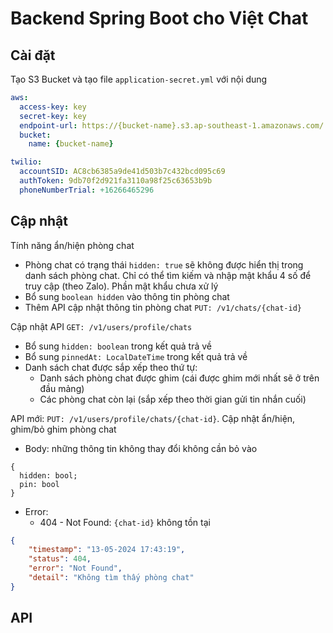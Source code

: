 # Backend Spring Boot cho Việt Chat
## Cài đặt
Tạo S3 Bucket và tạo file `application-secret.yml` với nội dung
```yaml
aws:
  access-key: key
  secret-key: key
  endpoint-url: https://{bucket-name}.s3.ap-southeast-1.amazonaws.com/
  bucket:
    name: {bucket-name}

twilio:
  accountSID: AC8cb6385a9de41d503b7c432bcd095c69
  authToken: 9db70f2d921fa3110a98f25c63653b9b
  phoneNumberTrial: +16266465296
```
## Cập nhật
Tính năng ẩn/hiện phòng chat
- Phòng chat có trạng thái `hidden: true` sẽ không được hiển thị trong danh sách phòng chat. Chỉ có thể tìm kiếm và nhập mật khẩu 4 số để truy cập (theo Zalo). Phần mật khẩu chưa xử lý
- Bổ sung `boolean hidden` vào thông tin phòng chat
- Thêm API cập nhật thông tin phòng chat `PUT: /v1/chats/{chat-id}`

Cập nhật API `GET: /v1/users/profile/chats`
- Bổ sung `hidden: boolean` trong kết quả trả về
- Bổ sung `pinnedAt: LocalDateTime` trong kết quả trả về
- Danh sách chat được sắp xếp theo thứ tự:
  - Danh sách phòng chat được ghim (cái được ghim mới nhất sẽ ở trên đầu mảng)
  - Các phòng chat còn lại (sắp xếp theo thời gian gửi tin nhắn cuối)

API mới: `PUT: /v1/users/profile/chats/{chat-id}`. Cập nhật ẩn/hiện, ghim/bỏ ghim phòng chat
- Body: những thông tin không thay đổi không cần bỏ vào
```
{
  hidden: bool;
  pin: bool
}
```
- Error: 
  - 404 - Not Found: `{chat-id}` không tồn tại
```json
{
    "timestamp": "13-05-2024 17:43:19",
    "status": 404,
    "error": "Not Found",
    "detail": "Không tìm thấy phòng chat"
}
```
## API

